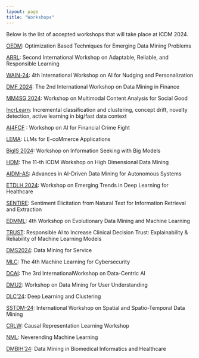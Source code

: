 ```yaml
---
layout: page 
title: "Workshops"
---
```


Below is the list of accepted workshops that will take place at ICDM 2024.

[OEDM](https://qizhiquan.github.io/ICDM-Workshop/OEDM-24/index.html): Optimization Based Techniques for Emerging Data Mining Problems

[ARRL](https://arrl-icdm.github.io/arrl2024/): Second International Workshop on Adaptable, Reliable, and Responsible Learning 

[WAIN-24](https://lirio-brell.github.io/wain24/): 4th International Workshop on AI for Nudging and Personalization 

[DMF 2024](https://sites.google.com/view/dmf2024): The 2nd International Workshop on Data Mining in Finance 

[MM4SG 2024](https://sites.google.com/view/mm4sg-icdm): Workshop on Multimodal Content Analysis for Social Good

[IncrLearn](https://incrlearn.sciencesconf.org/): Incremental classification and clustering, concept drift, novelty detection, active learning in big/fast data context

[AI4FCF](https://sites.google.com/view/ai4fcf) : Workshop on AI for Financial Crime Fight

[LEMA](https://lema2024.github.io/): LLMs for E-coMmerce Applications

[BigIS 2024](https://bigis24.github.io/): Workshop on Information Seeking with Big Models

[HDM](https://www.cs.bham.ac.uk/~axk/hdm24.html): The 11-th ICDM Workshop on High Dimensional Data Mining

[AIDM-AS](https://ngnlabweb.github.io/AIDM-AS-2024/): Advances in AI-Driven Data Mining for Autonomous Systems

[ETDLH 2024](https://sites.google.com/view/etdlh): Workshop on Emerging Trends in Deep Learning for Healthcare

[SENTIRE](https://sentic.net/sentire/): Sentiment Elicitation from Natural Text for Information Retrieval and Extraction

[EDMML](https://yingbi92.github.io/EDMML_2024/): 4th Workshop on Evolutionary Data Mining and Machine Learning

[TRUST](https://simaoparedes.github.io/): Responsible AI to Increase Clinical Decision Trust: Explainability & Reliability of Machine Learning Models

[DMS2024](https://www2.kansai-u.ac.jp/dslab/workshop/2024/DMS2024/): Data Mining for Service

[MLC](https://ml4cyber.github.io/24/): The 4th Machine Learning for Cybersecurity

[DCAI](https://data-centric-ai-dev.github.io/ICDM2024/): The 3rd InternationalWorkshop on Data-Centric AI

[DMU2](https://dmu2.github.io/): Workshop on Data Mining for User Understanding

[DLC’24](https://sites.google.com/view/sixthicdmworkshopondlc-2024/home): Deep Learning and Clustering

[SSTDM-24](https://stac-lab.github.io/sstdm24/): International Workshop on Spatial and Spatio-Temporal Data Mining 

[CRLW](https://crl-community.github.io/icdm24.html): Causal Representation Learning Workshop

[NML](https://neverending-kssk-pwr-edu-pl.vercel.app/): Neverending Machine Learning

[DMBIH’24](https://medicine.yale.edu/event/call-for-papers-12th-dmbih24-workshop/): Data Mining in Biomedical Informatics and Healthcare